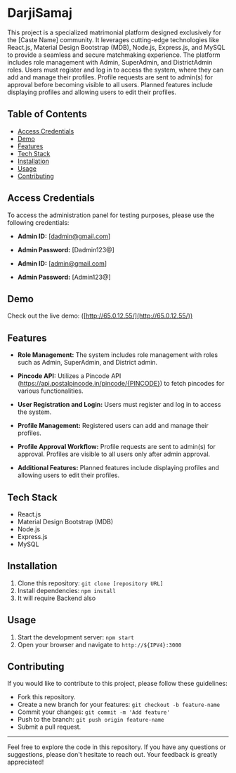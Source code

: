 # DarjiSamaj

This project is a specialized matrimonial platform designed exclusively for the [Caste Name] community. It leverages cutting-edge technologies like React.js, Material Design Bootstrap (MDB), Node.js, Express.js, and MySQL to provide a seamless and secure matchmaking experience. The platform includes role management with Admin, SuperAdmin, and DistrictAdmin roles. Users must register and log in to access the system, where they can add and manage their profiles. Profile requests are sent to admin(s) for approval before becoming visible to all users. Planned features include displaying profiles and allowing users to edit their profiles.

## Table of Contents
- [Access Credentials](#access-credentials)
- [Demo](#demo)
- [Features](#features)
- [Tech Stack](#tech-stack)
- [Installation](#installation)
- [Usage](#usage)
- [Contributing](#contributing)

## Access Credentials
To access the administration panel for testing purposes, please use the following credentials:

- **Admin ID:** [dadmin@gmail.com]
- **Admin Password:** [Dadmin123@]

- **Admin ID:** [admin@gmail.com]
- **Admin Password:** [Admin123@]

## Demo
Check out the live demo: ([http://65.0.12.55/](http://65.0.12.55/))

## Features
- **Role Management:** The system includes role management with roles such as Admin, SuperAdmin, and District admin.

- **Pincode API:** Utilizes a Pincode API (https://api.postalpincode.in/pincode/{PINCODE}) to fetch pincodes for various functionalities.

- **User Registration and Login:** Users must register and log in to access the system.

- **Profile Management:** Registered users can add and manage their profiles.

- **Profile Approval Workflow:** Profile requests are sent to admin(s) for approval. Profiles are visible to all users only after admin approval.

- **Additional Features:** Planned features include displaying profiles and allowing users to edit their profiles.

## Tech Stack
- React.js
- Material Design Bootstrap (MDB)
- Node.js
- Express.js
- MySQL

## Installation
1. Clone this repository: `git clone [repository URL]`
2. Install dependencies: `npm install`
3. It will require Backend also

## Usage
1. Start the development server: `npm start`
2. Open your browser and navigate to `http://${IPV4}:3000`

## Contributing
If you would like to contribute to this project, please follow these guidelines:
- Fork this repository.
- Create a new branch for your features: `git checkout -b feature-name`
- Commit your changes: `git commit -m 'Add feature'`
- Push to the branch: `git push origin feature-name`
- Submit a pull request.


---

Feel free to explore the code in this repository. If you have any questions or suggestions, please don't hesitate to reach out. Your feedback is greatly appreciated!
